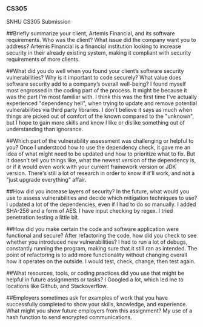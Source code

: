 ### CS305
SNHU CS305 Submission

##Briefly summarize your client, Artemis Financial, and its software requirements. Who was the client? What issue did the company want you to address?
Artemis Financial is a financial institution looking to increase security in their already existing system, making it compliant with security requirements of more clients.

##What did you do well when you found your client’s software security vulnerabilities? Why is it important to code securely? What value does software security add to a company’s overall well-being?
I found myself most engrossed in the coding part of the process. It might be because it was the part I'm most familiar with. I think this was the first time I've actually experienced "dependency hell", when trying to update and remove potential vulnerabilities via third party libraries. I don't believe it says as much when things are picked out of comfort of the known compared to the "unknown", but I hope to gain more skills and know I like or dislike something out of understanding than ignorance.

##Which part of the vulnerability assessment was challenging or helpful to you?
Once I understood how to use the dependency check, it gave me an idea of what might need to be updated and how to prioritize what to fix. But it doesn't tell you things like, what the newest version of the dependency is, or if it would even work with your current framework version or JDK version. There's still a lot of research in order to know if it'll work, and not a "just upgrade everything" affair.

##How did you increase layers of security? In the future, what would you use to assess vulnerabilities and decide which mitigation techniques to use?
I updated a lot of the dependencies, even if I had to do so manually. I added SHA-256 and a form of AES. I have input checking by regex.  I tried penetration testing a little bit.

##How did you make certain the code and software application were functional and secure? After refactoring the code, how did you check to see whether you introduced new vulnerabilities?
I had to run a lot of debugs, constantly running the program, making sure that it still ran as intended. The point of refactoring is to add more functionality without changing overall how it operates on the outside. I would test, check, change, then test again. 

##What resources, tools, or coding practices did you use that might be helpful in future assignments or tasks?
I Googled a lot, which led me to locations like Github, and Stackoverflow. 

##Employers sometimes ask for examples of work that you have successfully completed to show your skills, knowledge, and experience. What might you show future employers from this assignment?
My use of a hash function to send encrypted communications.


